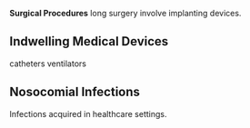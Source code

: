 


**Surgical Procedures**
long surgery
involve implanting devices.
## Indwelling Medical Devices
catheters 
ventilators

## Nosocomial Infections
Infections acquired in healthcare settings.